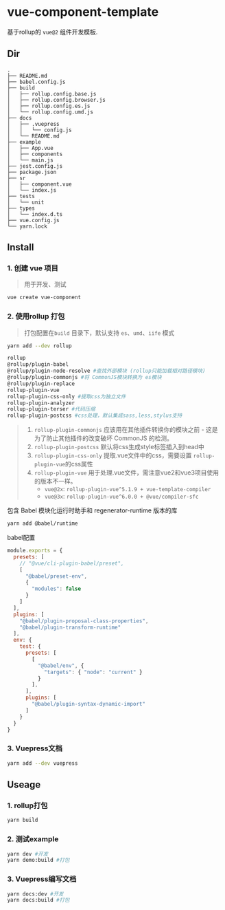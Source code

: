 # vue-component-template

基于rollup的 `vue@2` 组件开发模板.

## Dir

```
.
├── README.md
├── babel.config.js
├── build
│   ├── rollup.config.base.js
│   ├── rollup.config.browser.js
│   ├── rollup.config.es.js
│   └── rollup.config.umd.js
├── docs
│   ├── .vuepress
│   │   └── config.js
│   └── README.md
├── example
│   ├── App.vue
│   ├── components
│   └── main.js
├── jest.config.js
├── package.json
├── sr
│   ├── component.vue
│   └── index.js
├── tests
│   └── unit
├── types
│   └── index.d.ts
├── vue.config.js
└── yarn.lock
```

## Install

### 1. 创建 vue 项目
> 用于开发、测试
```bash
vue create vue-component
```

### 2. 使用rollup 打包
> 打包配置在`build` 目录下，默认支持 `es`、`umd`、`iife` 模式
```bash
yarn add --dev rollup

rollup
@rollup/plugin-babel
@rollup/plugin-node-resolve #查找外部模块 (rollup只能加载相对路径模块)
@rollup/plugin-commonjs #将 CommonJS模块转换为 es模块
@rollup/plugin-replace
rollup-plugin-vue
rollup-plugin-css-only #提取css为独立文件
rollup-plugin-analyzer
rollup-plugin-terser #代码压缩
rollup-plugin-postcss #css处理，默认集成sass,less,stylus支持
```

> 1. `rollup-plugin-commonjs` 应该用在其他插件转换你的模块之前 - 这是为了防止其他插件的改变破坏 CommonJS 的检测。  
> 2. `rollup-plugin-postcss` 默认将css生成style标签插入到head中
> 3. `rollup-plugin-css-only` 提取.vue文件中的css，需要设置 `rollup-plugin-vue`的css属性
> 4. `rollup-plugin-vue` 用于处理.vue文件，需注意vue2和vue3项目使用的版本不一样。
>     - `vue@2x`: `rollup-plugin-vue^5.1.9 + vue-template-compiler`
>     - `vue@3x`: `rollup-plugin-vue^6.0.0 + @vue/compiler-sfc`

包含 Babel 模块化运行时助手和 regenerator-runtime 版本的库
```bash
yarn add @babel/runtime
```

babel配置
```js
module.exports = {
  presets: [
    // "@vue/cli-plugin-babel/preset",
    [
      "@babel/preset-env",
      {
        "modules": false
      }
    ]
  ],
  plugins: [
    "@babel/plugin-proposal-class-properties",
    "@babel/plugin-transform-runtime"
  ],
  env: {
    test: {
      presets: [
        [
          "@babel/env", {
            "targets": { "node": "current" }
          }
        ],
      ],
      plugins: [
        "@babel/plugin-syntax-dynamic-import"
      ]
    }
  }
}
```

### 3. Vuepress文档
```bash
yarn add --dev vuepress
```

## Useage

### 1. rollup打包
```bash
yarn build
```

### 2. 测试example
```bash
yarn dev #开发
yarn demo:build #打包
```

### 3. Vuepress编写文档
```bash
yarn docs:dev #开发
yarn docs:build #打包
```
